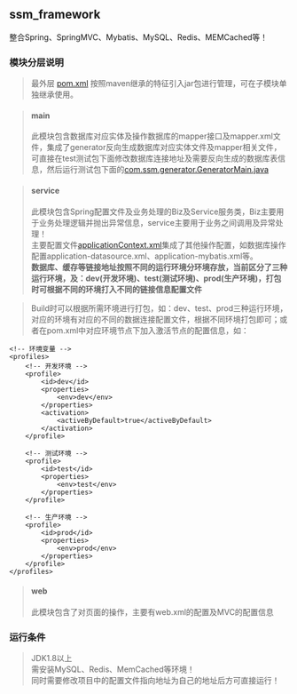 ## ssm_framework
整合Spring、SpringMVC、Mybatis、MySQL、Redis、MEMCached等！

### 模块分层说明

> 最外层 [pom.xml](https://github.com/hyblogs/ssm_framework/blob/master/pom.xml) 按照maven继承的特征引入jar包进行管理，可在子模块单独继承使用。

> #### main  
> 此模块包含数据库对应实体及操作数据库的mapper接口及mapper.xml文件，集成了generator反向生成数据库对应实体文件及mapper相关文件，可直接在test测试包下面修改数据库连接地址及需要反向生成的数据库表信息，然后运行测试包下面的[com.ssm.generator.GeneratorMain.java](https://github.com/hyblogs/ssm_framework/blob/master/main/src/test/java/com/ssm/generator/GeneratorMain.java)

> #### service  
> 此模块包含Spring配置文件及业务处理的Biz及Service服务类，Biz主要用于业务处理逻辑并抛出异常信息，service主要用于业务之间调用及异常处理！  
> 主要配置文件[applicationContext.xml](https://github.com/hyblogs/ssm_framework/blob/master/service/src/main/resources/applicationContext.xml)集成了其他操作配置，如数据库操作配置application-datasource.xml、application-mybatis.xml等。  
> **数据库、缓存等链接地址按照不同的运行环境分环境存放，当前区分了三种运行环境，及：dev(开发环境)、test(测试环境)、prod(生产环境)，打包时可根据不同的环境打入不同的链接信息配置文件**  

> Build时可以根据所需环境进行打包，如：dev、test、prod三种运行环境，对应的环境有对应的不同的数据连接配置文件，根据不同环境打包即可；或者在pom.xml中对应环境节点下加入激活节点的配置信息，如：  

    <!-- 环境变量 -->
    <profiles>
        <!-- 开发环境 -->
        <profile>
            <id>dev</id>
            <properties>
                <env>dev</env>
            </properties>
            <activation>
                <activeByDefault>true</activeByDefault>
            </activation>
        </profile>

        <!-- 测试环境 -->
        <profile>
            <id>test</id>
            <properties>
                <env>test</env>
            </properties>
        </profile>

        <!-- 生产环境 -->
        <profile>
            <id>prod</id>
            <properties>
                <env>prod</env>
            </properties>
        </profile>
    </profiles>
    
> #### web  
> 此模块包含了对页面的操作，主要有web.xml的配置及MVC的配置信息  

### 运行条件
> JDK1.8以上  
> 需安装MySQL、Redis、MemCached等环境！  
> 同时需要修改项目中的配置文件指向地址为自己的地址后方可直接运行！  
